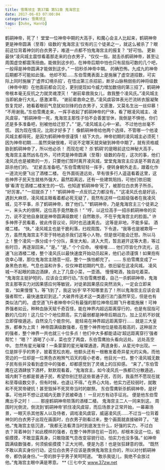 ```yaml
---
title: 雪鹰领主 第37篇 第51章 鬼海宫主
date: 2017-06-03 07:00:04
categories: 雪鹰领主
tags: [Duke, Hannb]
---
```


鹤硐神帝，死了！
堂堂一位神帝中期的大高手，和魔心会主人比起来，鹤硐神帝更是神帝圆满（至尊）级数的‘鬼海宫主’仅有的三个徒弟之一，就这么被杀了？眼前这位背着神剑的白衣男子，难道一点都不怕鬼海宫主的报复？
“好可怕。 更新最快”凌风城主震惊看着那走来的白衣男子，“仅仅一指，就击杀鹤硐神帝，甚至让周围虚空都震荡扭曲。能做到这步的，在神帝后期中怕也只有屈指可数的几个吧，一般得是神帝圆满才能做到这步。”
一招秒杀神帝中期。
的确恐怖。九成九的神帝后期都不可能如此强。
他却不知……东伯雪鹰表面上是施展了虚空道招数，可实际上同时施展了‘虚界幻境杀招’，在悟出第三杀招前，断牙山脉稍弱些的神将级数（神帝中期）在他面前都会沉沦，更别提现如今威力增加数倍的第三招了，鹤硐神帝根本毫无反抗之力就灵魂湮灭！
“谢前辈救我女儿，救我整个凌风氏。”凌风城主当即躬身行大礼，感激涕零。
“谢前辈救命之恩。”凌风虞容体表光芒流转衣服凝聚恢复完好，她看着眼前气息犹如剑锋的白衣男子，又感激，又莫名生出一丝仰慕！
“不用谢我。”东伯雪鹰走来，一挥手收起了鹤硐神帝的尸体，看了眼凌风城主、凌风虞容，“鹤硐神帝一死，鬼海宫主那性子怕不会善罢甘休，我倒是不惧他，你们还是多多准备吧，别被他给迁怒了。”
“是。”凌风城主心中一紧。
不过他也丝毫不慌。
因为现在情况，比刚才好多了！
像鹤硐神帝给他两个选择，不管哪一个他凌风城主都得死，是因为鹤硐神帝很谨慎！结下大仇，神帝初期的凌风城主必须死！因为神帝初期……虽然突破很难，可说不定哪天就突破到神帝中期了，就有资格威胁到鹤硐神帝了，所以他必杀！
而现在呢？
杀‘鹤硐’的是眼前这位神秘大高手，鬼海宫主虽然凶名在外，可终究是神帝圆满（至尊）级数的存在，这次的事，他们凌风氏也是被欺的一方，只要他们暂时离开凌风城，堂堂鬼海宫主应该是不屑去追踪杀他们的。
“赶紧去准备吧。”东伯雪鹰轻轻一挥手，便转身朝外走去，跟着化作一道流光便飞出了酒楼二楼。
在外面街道远处，早有很多行人遥遥看着这里，这些神界子民天生就格外强大，最然距离远，还有一些建筑阻挡，可他们依旧能够‘看清’在酒楼二楼发生的一切。也知道‘鹤硐神帝’死了，被那位白衣男子所杀。
“好厉害。”
“一招就杀了！”
“鹤硐神帝一点反抗之力都没有。”
“这凌风氏也是好运，遇到大麻烦，凌风城主眼看着都必死无疑了，竟然有这样一位超级强者在我凌风城，见不平事，杀了鹤硐神帝，救了他们。”
“鹤硐神帝，乃是鬼海宫主三个徒弟之一，来头大的很啊，这位高手竟然敢杀！”
“哼，以这位高手一招杀鹤硐神帝的实力，说不定他自身就是神帝圆满级数呢！自然敢杀，不在乎鬼海宫主的脸面。”
许多神界子民看着，彼此传音议论，同时也迅速离去。
这等是非地，不能多留。
酒楼二楼。
“快。”
凌风城主也是干脆利落，扫视周围，下令道，“我等也是被欺辱一方，虽然鬼海宫主不至于特地追杀我们这等小人物，但是很可能会迁怒。所以马上！整个凌风一族分成十个分队，乘坐大船，进入大荒，暂且避开这等大患，等过些时日，再逐渐回来。”
“是。”
“是。”
个个应命。
嗖嗖嗖……
他们尽皆化作流光，迅速飞出酒楼二楼，整个凌风氏以最快速度开始动员起来，他们必须谨慎！如果抱有侥幸心理，那位鬼海宫主随意一招，整个一族怕都完了。
……
东伯雪鹰变成了一身黑色衣袍，气息也温和许多，仅仅神君初期的气息，依旧留在这凌风城。
凌风城一不起眼的路边酒肆，点上了几盘小菜，一壶酒。
慢慢喝酒，独自吃着菜。
“鬼海宫主挺护短的，应该会立即行动。”东伯雪鹰想着，自己一杀鹤硐神帝，鬼海宫主那等实力对因果感应何等敏锐，对徒弟因果感应突然消失，一定会立即来查，“如果慢慢飞，等飞到了，我这‘凶手’早不知哪里去了！所以鬼海宫主应该会请强者帮忙，最快速度赶到这。”
大破界传送术这一类遁行法门虽然罕见，但是也有类似法门的。
虚空道飞升者神帝中只有最强的那位神帝后期飞升者能施展！可神界强者如云，种种血脉天赋千奇百怪，能在神界内超远距离穿行的，也是有屈指可数的几位的！这几位个个地位颇高，实力最弱都是神帝后期战力。加上见机不妙就立即穿梭遁逃，自然没几个能奈何。
能轻易在神界超远距离穿行……
就是三大皇族，都奉为上宾！
神帝圆满级数强者，在整个神界地位是极高极高的，这种层次的强者，整个神界一共也就三十位多点！他们中大多都能请动‘超远距离穿行’强者帮忙！
“嗯？”
酒喝了小半，菜也空了两盘，东伯雪鹰抬头看向远处。
远处高空中。
忽然有星光璀璨！一条蒙蒙的星光璀璨通道，两道身影，从星光中出现。一位是胖乎乎的男子，披着宽松衣袍，他额头还有一根散发着奇异星光的尖角。而他旁边的一位却是一位黑色衣袍煞气滔天的瘦小老者，他目光一扫，整个凌风城无数子民有些并没看到虚空中的强者，却都感觉到了灵魂上的压抑感。
“来了。”东伯雪鹰在这酒肆放下酒杯，默默观看着，“鬼海宫主，如今凌风氏一族都已分散遁逃，城内剩下也都是普通子民，希望你别迁怒这些普通子民，否则，我虽然不愿现在就和至尊级数交手，但有时候，也退让不得。”
在界心大陆，他实力还较弱时，就敢和不死冥帝硬抗！甚至毁掉不死冥帝当时的献祭。
东伯雪鹰斩杀鹤硐神帝，是好事。可他并不想让这城内无数子民被牵连！
一旦对方有动手征兆。
便是他东伯雪鹰出手之时！
……
那座鹤硐神帝陨落的酒楼二楼。
鬼海宫主二人一同来到这。
周围时光倒流，倒流到‘鹤硐神帝’抓住凌风虞容，而后场景才正常开始，一幕幕场景，一眼灭杀其他客人以及侍者，调戏凌风虞容，威逼凌风氏……不过当一位背着神剑的白衣男子出现在画面时，白衣男子刚看过来，整个画面就直接破碎了。
“是他。”鬼海宫主低沉道，“我都无法看清当时到底发生什么，好强的实力，不过白衣？背着神剑？如此模样的强者，在整个神界排在前一百的，却根本没这一位。偷偷摸摸，不敢显露真身，只敢隐匿气息改变容貌行动，怕实力也没多强。”
如神帝圆满级数强者，何须偷偷摸摸？正大光明，便是为恶！也是张狂肆意的很。
“既然不敢以真实身份行动，这位白衣男子应该是畏惧鬼海宫主你的，所以对付鹤硐神帝，都伪装身份。”一旁的胖乎乎男子笑呵呵道。
“敢杀我徒儿，我绝不会放过他。”鬼海宫主眼中满是寒意。
**
(三七中文 www.37zw.net
